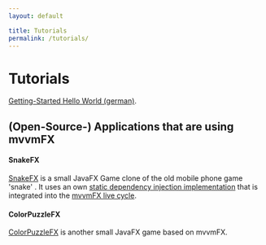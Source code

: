 ```yaml
---
layout: default

title: Tutorials
permalink: /tutorials/
---
```


# Tutorials

[Getting-Started Hello World (german)](https://github.com/sialcasa/mvvmFX/wiki/Getting-Started-HelloWorld-%28deutsch%29).



## (Open-Source-) Applications that are using mvvmFX

#### SnakeFX
[SnakeFX](https://github.com/lestard/SnakeFX) is a small JavaFX Game clone of the old mobile phone game 'snake' .
It uses an own [static dependency injection implementation](https://github.com/lestard/SnakeFX/blob/master/src/main/java/eu/lestard/snakefx/inject/DependencyInjector.java)
that is integrated into the [mvvmFX live cycle](https://github.com/lestard/SnakeFX/blob/master/src/main/java/eu/lestard/snakefx/Launcher.java#L27-L29).


#### ColorPuzzleFX
[ColorPuzzleFX](https://github.com/lestard/ColorPuzzleFX) is another small JavaFX game based on mvvmFX.
